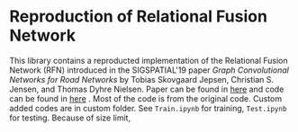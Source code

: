 # Reproduction of Relational Fusion Network
This library contains a reproducted implementation of the Relational Fusion Network (RFN) 
introduced in the SIGSPATIAL'19 paper _Graph Convolutional Networks for Road Networks_ 
by Tobias Skovgaard Jepsen, Christian S. Jensen, and Thomas Dyhre Nielsen. 
Paper can be found in [here](https://arxiv.org/abs/1908.11567) 
and code can be found in [here](https://github.com/TobiasSkovgaardJepsen/relational-fusion-networks) .
Most of the code is from the original code.
Custom added codes are in custom folder.
See `Train.ipynb` for training, `Test.ipynb` for testing.
Because of size limit, 
